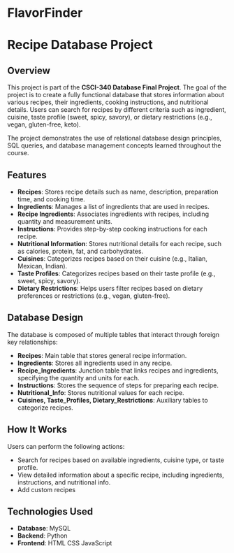 # FlavorFinder
# Recipe Database Project

## Overview
This project is part of the **CSCI-340 Database Final Project**. The goal of the project is to create a fully functional database that stores information about various recipes, their ingredients, cooking instructions, and nutritional details. Users can search for recipes by different criteria such as ingredient, cuisine, taste profile (sweet, spicy, savory), or dietary restrictions (e.g., vegan, gluten-free, keto).

The project demonstrates the use of relational database design principles, SQL queries, and database management concepts learned throughout the course.

## Features
- **Recipes**: Stores recipe details such as name, description, preparation time, and cooking time.
- **Ingredients**: Manages a list of ingredients that are used in recipes.
- **Recipe Ingredients**: Associates ingredients with recipes, including quantity and measurement units.
- **Instructions**: Provides step-by-step cooking instructions for each recipe.
- **Nutritional Information**: Stores nutritional details for each recipe, such as calories, protein, fat, and carbohydrates.
- **Cuisines**: Categorizes recipes based on their cuisine (e.g., Italian, Mexican, Indian).
- **Taste Profiles**: Categorizes recipes based on their taste profile (e.g., sweet, spicy, savory).
- **Dietary Restrictions**: Helps users filter recipes based on dietary preferences or restrictions (e.g., vegan, gluten-free).

## Database Design
The database is composed of multiple tables that interact through foreign key relationships:
- **Recipes**: Main table that stores general recipe information.
- **Ingredients**: Stores all ingredients used in any recipe.
- **Recipe_Ingredients**: Junction table that links recipes and ingredients, specifying the quantity and units for each.
- **Instructions**: Stores the sequence of steps for preparing each recipe.
- **Nutritional_Info**: Stores nutritional values for each recipe.
- **Cuisines, Taste_Profiles, Dietary_Restrictions**: Auxiliary tables to categorize recipes.

## How It Works
Users can perform the following actions:
- Search for recipes based on available ingredients, cuisine type, or taste profile.
- View detailed information about a specific recipe, including ingredients, instructions, and nutritional info.
- Add custom recipes

## Technologies Used
- **Database**: MySQL
- **Backend**: Python
- **Frontend**: HTML CSS JavaScript 
